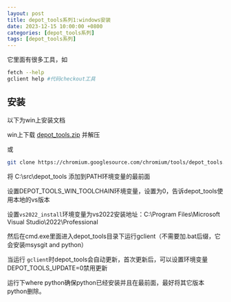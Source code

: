 ```yaml
---
layout: post
title: depot_tools系列1:windows安装
date: 2023-12-15 10:00:00 +0800
categories: [depot_tools系列]
tags: [depot_tools系列]
---
```

它里面有很多工具，如

```bash
fetch --help
gclient help #代码checkout工具
```

## 安装

以下为win上安装文档

win上下载 [depot_tools.zip](https://storage.googleapis.com/chrome-infra/depot_tools.zip) 并解压

或 

```bash
git clone https://chromium.googlesource.com/chromium/tools/depot_tools.git
```

将 C:\src\depot_tools 添加到PATH环境变量的最前面

设置DEPOT_TOOLS_WIN_TOOLCHAIN环境变量，设置为0，告诉depot_tools使用本地的vs版本

设置`vs2022_install`环境变量为vs2022安装地址：C:\Program Files\Microsoft Visual Studio\2022\Professional

然后在cmd.exe里面进入depot_tools目录下运行gclient（不需要加.bat后缀，它会安装msysgit and python）

当运行 `gclient`时depot_tools会自动更新，首次更新后，可以设置环境变量DEPOT_TOOLS_UPDATE=0禁用更新

运行下where python确保python已经安装并且在最前面，最好将其它版本python删除。